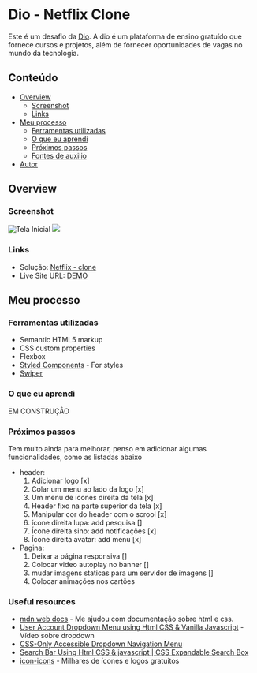 # Dio - Netflix Clone

Este é um desafio da [Dio](#). A dio é um plataforma de ensino gratuído que fornece cursos e projetos, além de fornecer oportunidades de vagas no mundo da tecnologia.

## Conteúdo

- [Overview](#overview)
  - [Screenshot](#screenshot)
  - [Links](#links)
- [Meu processo](#my-process)
  - [Ferramentas utilizadas](#built-with)
  - [O que eu aprendi](#what-i-learned)
  - [Próximos passos](#continued-development)
  - [Fontes de auxilio](#useful-resources)
- [Autor](#author)


## Overview

### Screenshot

![Tela Inicial](./img/screenshots/Animacao.gif)
![](./screenshot.jpg)

### Links

- Solução: [Netflix - clone](https://github.com/queziafiladelfo/clone-netflix)
- Live Site URL: [DEMO](https://queziafiladelfo.github.io/clone-netflix/)

## Meu processo

### Ferramentas utilizadas

- Semantic HTML5 markup
- CSS custom properties
- Flexbox
- [Styled Components](https://styled-components.com/) - For styles
- [Swiper](https://swiperjs.com/)

### O que eu aprendi

EM CONSTRUÇÂO
<!-- 
To see how you can add code snippets, see below:

```html
<h1>Some HTML code I'm proud of</h1>
```
```css
.proud-of-this-css {
  color: papayawhip;
}
```
```js
const proudOfThisFunc = () => {
  console.log('🎉')
}
``` 

If you want more help with writing markdown, we'd recommend checking out [The Markdown Guide](https://www.markdownguide.org/) to learn more.
-->

### Próximos passos

Tem muito ainda para melhorar, penso em adicionar algumas funcionalidades, como  as listadas abaixo
- header:
  1. Adicionar logo 				                [x]
  2. Colar um menu ao lado da logo 		      [x]
  3. Um menu  de ícones direita da tela		  [x]
  4. Header fixo na parte superior da tela  [x]
  5. Manipular cor do header com o scrool 	[x]
  6. ícone direita lupa: add pesquisa       []
  7. Ícone direita sino: add notificações   [x]
  8. Ícone direita avatar: add menu         [x]
- Pagina:
  1. Deixar a página responsiva             []
  2. Colocar video autoplay no banner       []
  3. mudar imagens staticas para um servidor de imagens []
  4. Colocar animações nos cartões

### Useful resources

- [mdn web docs](https://developer.mozilla.org/pt-BR/docs/Web/CSS) - Me ajudou com documentação sobre html e css.
- [User Account Dropdown Menu using Html CSS & Vanilla Javascript](https://www.youtube.com/watch?v=04u09KBBjfM) - Vídeo sobre dropdown
- [CSS-Only Accessible Dropdown Navigation Menu](https://dev.to/5t3ph/css-only-accessible-dropdown-navigation-menu-1f95)
- [Search Bar Using Html CSS & javascript | CSS Expandable Search Box](https://www.youtube.com/watch?v=RctaFustg5w)
- [icon-icons](https://icon-icons.com/pt/) - Milhares de ícones e logos gratuitos
